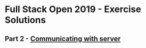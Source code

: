 # Full Stack Open 2019 - Exercise Solutions

## Part 2 - [Communicating with server](https://fullstackopen.com/en/part2)
